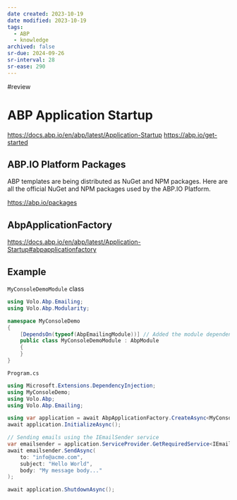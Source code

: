 ```yaml
---
date created: 2023-10-19
date modified: 2023-10-19
tags:
  - ABP
  - knowledge
archived: false
sr-due: 2024-09-26
sr-interval: 28
sr-ease: 290
---
```

#review 
# ABP Application Startup

https://docs.abp.io/en/abp/latest/Application-Startup
https://abp.io/get-started

## ABP.IO Platform Packages

ABP templates are being distributed as NuGet and NPM packages. Here are all the official NuGet and NPM packages used by the ABP.IO Platform.

https://abp.io/packages

## AbpApplicationFactory

https://docs.abp.io/en/abp/latest/Application-Startup#abpapplicationfactory

## Example

`MyConsoleDemoModule` class

```csharp
using Volo.Abp.Emailing;
using Volo.Abp.Modularity;

namespace MyConsoleDemo
{
    [DependsOn(typeof(AbpEmailingModule))] // Added the module dependency
    public class MyConsoleDemoModule : AbpModule
    {
    }
}
```

`Program.cs`

```csharp
using Microsoft.Extensions.DependencyInjection;
using MyConsoleDemo;
using Volo.Abp;
using Volo.Abp.Emailing;

using var application = await AbpApplicationFactory.CreateAsync<MyConsoleDemoModule>();
await application.InitializeAsync();

// Sending emails using the IEmailSender service
var emailsender = application.ServiceProvider.GetRequiredService<IEmailSender>();
await emailsender.SendAsync(
    to: "info@acme.com",
    subject: "Hello World",
    body: "My message body..."
);

await application.ShutdownAsync();
```